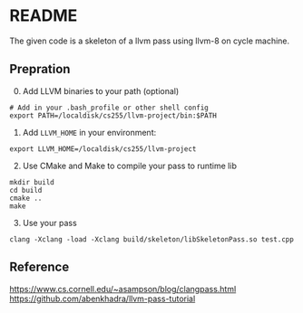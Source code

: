 # README
The given code is a skeleton of a llvm pass using llvm-8 on cycle machine.

## Prepration
0. Add LLVM binaries to your path (optional)
```
# Add in your .bash_profile or other shell config
export PATH=/localdisk/cs255/llvm-project/bin:$PATH
```

1. Add `LLVM_HOME` in your environment:
```
export LLVM_HOME=/localdisk/cs255/llvm-project
```

2. Use CMake and Make to compile your pass to runtime lib
```
mkdir build
cd build
cmake ..
make
```

3. Use your pass
```
clang -Xclang -load -Xclang build/skeleton/libSkeletonPass.so test.cpp
```

## Reference
https://www.cs.cornell.edu/~asampson/blog/clangpass.html
https://github.com/abenkhadra/llvm-pass-tutorial
